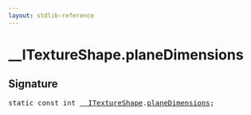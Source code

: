```yaml
---
layout: stdlib-reference
---
```


# __ITextureShape.planeDimensions

## Signature
<pre>
<span class='code_keyword'>static</span> <span class='code_keyword'>const</span> <span class="code_keyword">int</span> <a href="/stdlib-reference/interfaces/itextureshape-0123a/index" class="code_type">__ITextureShape</a>.<a href="/stdlib-reference/interfaces/itextureshape-0123a/planedimensions-5" class="code_var">planeDimensions</a>;
</pre>

